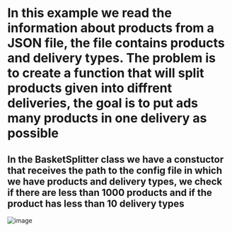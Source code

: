 # In this example we read the information about products from a JSON file, the file contains products and delivery types. The problem is to create a function that will split products given into diffrent deliveries, the goal is to put ads many products in one delivery as possible

## In the BasketSplitter class we have a constuctor that receives the path to the config file in which we have products and delivery types, we check if there are less than 1000 products and if the product has less than 10 delivery types
![image](https://github.com/jkucaba/BasketSplittingAlgorithm/assets/116729677/1f3015f9-dd37-44bc-85c7-12fcc1d0b5ba)

